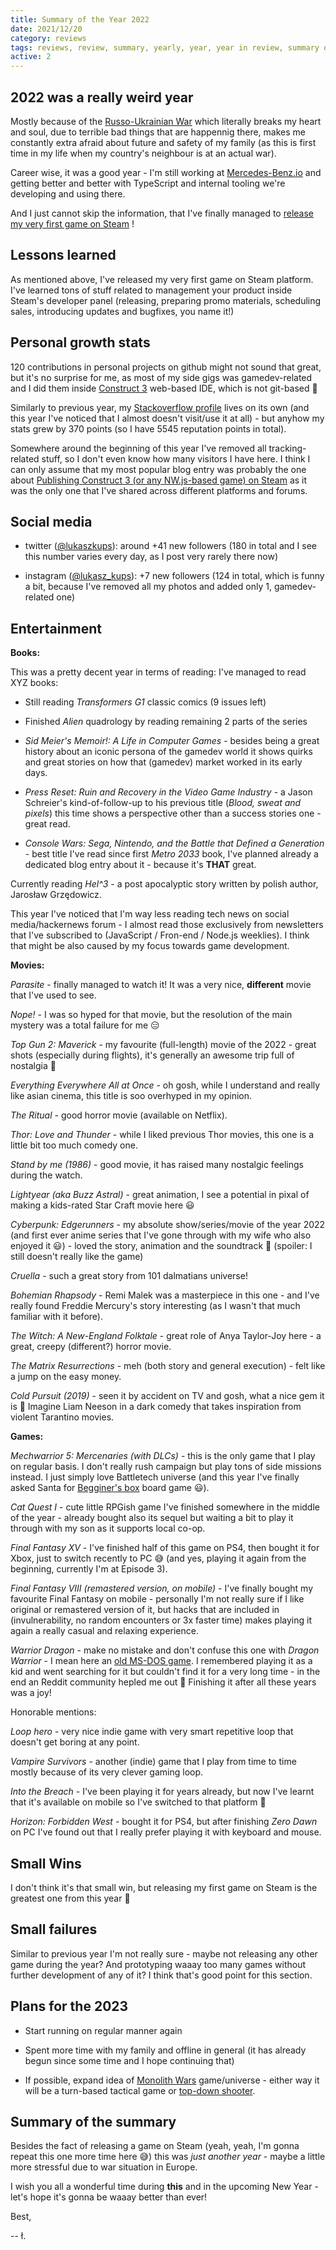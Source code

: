 ```yaml
---
title: Summary of the Year 2022
date: 2021/12/20
category: reviews
tags: reviews, review, summary, yearly, year, year in review, summary of the year
active: 2
---
```


## 2022 was a really weird year

Mostly because of the [Russo-Ukrainian War](https://en.wikipedia.org/wiki/Russo-Ukrainian_War) which literally breaks my heart and soul, due to terrible bad things that are happennig there, makes me constantly extra afraid about future and safety of my family (as this is first time in my life when my country's neighbour is at an actual war).

Career wise, it was a good year - I'm still working at [Mercedes-Benz.io](https://www.mercedes-benz.io/) and getting better and better with TypeScript and internal tooling we're developing and using there.

And I just cannot skip the information, that I've finally managed to [release my very first game on Steam](https://store.steampowered.com/app/1935130/Terry_Poorflyer/) !

## Lessons learned

As mentioned above, I've released my very first game on Steam platform. I've learned tons of stuff related to management your product inside Steam's developer panel (releasing, preparing promo materials, scheduling sales, introducing updates and bugfixes, you name it!)

## Personal growth stats

120 contributions in personal projects on github might not sound that great, but it's no surprise for me, as most of my side gigs was gamedev-related and I did them inside [Construct 3](https://www.construct.net/en) web-based IDE, which is not git-based 🙂

Similarly to previous year, my [Stackoverflow profile](https://stackoverflow.com/users/1004946/lukaszkups) lives on its own (and this year I've noticed that I almost doesn't visit/use it at all) - but anyhow my stats grew by 370 points (so I have 5545 reputation points in total).

Somewhere around the beginning of this year I've removed all tracking-related stuff, so I don't even know how many visitors I have here. I think I can only assume that my most popular blog entry was probably the one about [Publishing Construct 3 (or any NW.js-based game) on Steam](https://lukaszkups.net/notes/publishing-construct-3-game-on-steam/) as it was the only one that I've shared across different platforms and forums.

## Social media

- twitter ([@lukaszkups](https://twitter.com/lukaszkups/)): around +41 new followers (180 in total and I see this number varies every day, as I post very rarely there now)

- instagram ([@lukasz_kups](https://www.instagram.com/lukasz_kups/)): +7 new followers (124 in total, which is funny a bit, because I've removed all my photos and added only 1, gamedev-related one)

## Entertainment

**Books:**

This was a pretty decent year in terms of reading: I've managed to read XYZ books:

- Still reading *Transformers G1* classic comics (9 issues left)

- Finished *Alien* quadrology by reading remaining 2 parts of the series

- *Sid Meier's Memoir!: A Life in Computer Games* - besides being a great history about an iconic persona of the gamedev world it shows quirks and great stories on how that (gamedev) market worked in its early days.

- *Press Reset: Ruin and Recovery in the Video Game Industry* - a Jason Schreier's kind-of-follow-up to his previous title (*Blood, sweat and pixels*) this time shows a perspective other than a success stories one - great read.

- *Console Wars: Sega, Nintendo, and the Battle that Defined a Generation* - best title I've read since first *Metro 2033* book, I've planned already a dedicated blog entry about it - because it's **THAT** great.

Currently reading *Hel^3* - a post apocalyptic story written by polish author, Jarosław Grzędowicz.

This year I've noticed that I'm way less reading tech news on social media/hackernews forum - I almost read those exclusively from newsletters that I've subscribed to (JavaScript / Fron-end / Node.js weeklies). I think that might be also caused by my focus towards game development.

**Movies:**

*Parasite* - finally managed to watch it! It was a very nice, **different** movie that I've used to see.

*Nope!* - I was so hyped for that movie, but the resolution of the main mystery was a total failure for me 😑

*Top Gun 2: Maverick* - my favourite (full-length) movie of the 2022 - great shots (especially during flights), it's generally an awesome trip full of nostalgia 🙂

*Everything Everywhere All at Once* - oh gosh, while I understand and really like asian cinema, this title is soo overhyped in my opinion.

*The Ritual* - good horror movie (available on Netflix).

*Thor: Love and Thunder* - while I liked previous Thor movies, this one is a little bit too much comedy one.

*Stand by me (1986)* - good movie, it has raised many nostalgic feelings during the watch.

*Lightyear (aka Buzz Astral)* - great animation, I see a potential in pixal of making a kids-rated Star Craft movie here 😃

*Cyberpunk: Edgerunners* - my absolute show/series/movie of the year 2022 (and first ever anime series that I've gone through with my wife who also enjoyed it 😃) - loved the story, animation and the soundtrack 💛 (spoiler: I still doesn't really like the game)

*Cruella* - such a great story from 101 dalmatians universe!

*Bohemian Rhapsody* - Remi Malek was a masterpiece in this one - and I've really found Freddie Mercury's story interesting (as I wasn't that much familiar with it before).

*The Witch: A New-England Folktale* - great role of Anya Taylor-Joy here - a great, creepy (different?) horror movie.

*The Matrix Resurrections* - meh (both story and general execution) - felt like a jump on the easy money.

*Cold Pursuit (2019)* - seen it by accident on TV and gosh, what a nice gem it is 🙂 Imagine Liam Neeson in a dark comedy that takes inspiration from violent Tarantino movies.

**Games:**

*Mechwarrior 5: Mercenaries (with DLCs)* - this is the only game that I play on regular basis. I don't really rush campaign but play tons of side missions instead. I just simply love Battletech universe (and this year I've finally asked Santa for [Begginer's box](https://www.amazon.com/Catalyst-Game-Labs-MCAT35020-BattleTech/dp/B0B5YNQF8F) board game 😃).

*Cat Quest I* - cute little RPGish game I've finished somewhere in the middle of the year - already bought also its sequel but waiting a bit to play it through with my son as it supports local co-op.

*Final Fantasy XV* - I've finished half of this game on PS4, then bought it for Xbox, just to switch recently to PC 😅 (and yes, playing it again from the beginning, currently I'm at Episode 3).

*Final Fantasy VIII (remastered version, on mobile)* - I've finally bought my favourite Final Fantasy on mobile - personally I'm not really sure if I like original or remastered version of it, but hacks that are included in (invulnerability, no random encounters or 3x faster time) makes playing it again a really casual and relaxing experience.

*Warrior Dragon* - make no mistake and don't confuse this one with *Dragon Warrior* - I mean here an [old MS-DOS game](https://www.old-games.com/download/4108/warrior-dragon). I remembered playing it as a kid and went searching for it but couldn't find it for a very long time - in the end an Reddit community hepled me out 🙂 Finishing it after all these years was a joy!

Honorable mentions:

*Loop hero* - very nice indie game with very smart repetitive loop that doesn't get boring at any point.

*Vampire Survivors* - another (indie) game that I play from time to time mostly because of its very clever gaming loop.

*Into the Breach* - I've been playing it for years already, but now I've learnt that it's available on mobile so I've switched to that platform 🙂

*Horizon: Forbidden West* - bought it for PS4, but after finishing *Zero Dawn* on PC I've found out that I really prefer playing it with keyboard and mouse.

## Small Wins

I don't think it's that small win, but releasing my first game on Steam is the greatest one from this year 🙂

## Small failures

Similar to previous year I'm not really sure - maybe not releasing any other game during the year? And prototyping waaay too many games without further development of any of it? I think that's good point for this section.

## Plans for the 2023

- Start running on regular manner again

- Spent more time with my family and offline in general (it has already begun since some time and I hope continuing that)

- If possible, expand idea of [Monolith Wars](https://lukaszkups.itch.io/monolith-wars) game/universe - either way it will be a turn-based tactical game or [top-down shooter](https://twitter.com/lukaszkups/status/1537882838657224707).

## Summary of the summary

Besides the fact of releasing a game on Steam (yeah, yeah, I'm gonna repeat this one more time here 😅) this was *just another year* - maybe a little more stressful due to war situation in Europe.

I wish you all a wonderful time during **this** and in the upcoming New Year - let's hope it's gonna be waaay better than ever!

Best,

-- ł.

